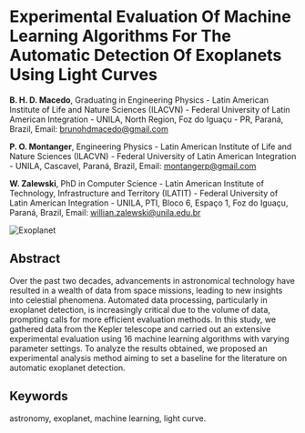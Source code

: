 # Experimental Evaluation Of Machine Learning Algorithms For The Automatic Detection Of Exoplanets Using Light Curves

**B. H. D. Macedo**, Graduating in Engineering Physics - Latin American Institute of Life and Nature Sciences (ILACVN) - Federal University of Latin American Integration - UNILA, North Region, Foz do Iguaçu - PR, Paraná, Brazil, Email: brunohdmacedo@gmail.com

**P. O. Montanger**, Engineering Physics - Latin American Institute of Life and Nature Sciences (ILACVN) - Federal University of Latin American Integration - UNILA, Cascavel, Paraná, Brazil, Email: montangerp@gmail.com

**W. Zalewski**, PhD in Computer Science - Latin American Institute of Technology, Infrastructure and Territory (ILATIT) - Federal University of Latin American Integration - UNILA, PTI, Bloco 6, Espaço 1, Foz do Iguaçu, Paraná, Brazil, Email: willian.zalewski@unila.edu.br

![Exoplanet](https://viewspace.org/assets/interactives/live/detecting_other_worlds/transiting_exoplanet/exoplanet-2.5hours@1x-5a3e2c6925d5a35bfc6441fa35c3445d78341065261afa4c0a6ad9c214b87b48.jpg)

## Abstract

Over the past two decades, advancements in astronomical technology have resulted in a wealth of data from space missions, leading to new insights into celestial phenomena. Automated data processing, particularly in exoplanet detection, is increasingly critical due to the volume of data, prompting calls for more efficient evaluation methods. In this study, we gathered data from the Kepler telescope and carried out an extensive experimental evaluation using 16 machine learning algorithms with varying parameter settings. To analyze the results obtained, we proposed an experimental analysis method aiming to set a baseline for the literature on automatic exoplanet detection.

## Keywords

astronomy, exoplanet, machine learning, light curve.
